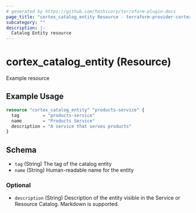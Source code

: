 ```yaml
---
# generated by https://github.com/hashicorp/terraform-plugin-docs
page_title: "cortex_catalog_entity Resource - terraform-provider-cortex"
subcategory: ""
description: |-
  Catalog Entity resource
---
```


# cortex_catalog_entity (Resource)

Example resource

## Example Usage

```terraform
resource "cortex_catalog_entity" "products-service" {
  tag         = "products-service"
  name        = "Products Service"
  description = "A service that serves products"
}
```

<!-- schema generated by tfplugindocs -->
## Schema

- `tag` (String) The tag of the catalog entity
- `name` (String) Human-readable name for the entity

### Optional

- `description` (String) Description of the entity visible in the Service or Resource Catalog. Markdown is supported.




